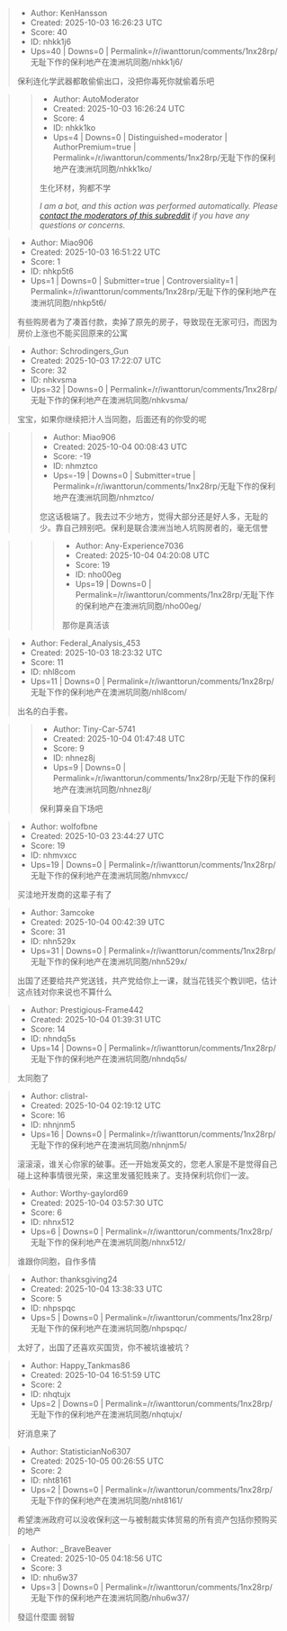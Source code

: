 > - Author: KenHansson
> - Created: 2025-10-03 16:26:23 UTC
> - Score: 40
> - ID: nhkk1j6
> - Ups=40 | Downs=0 | Permalink=/r/iwanttorun/comments/1nx28rp/无耻下作的保利地产在澳洲坑同胞/nhkk1j6/
>
> 保利连化学武器都敢偷偷出口，没把你毒死你就偷着乐吧

>> - Author: AutoModerator
>> - Created: 2025-10-03 16:26:24 UTC
>> - Score: 4
>> - ID: nhkk1ko
>> - Ups=4 | Downs=0 | Distinguished=moderator | AuthorPremium=true | Permalink=/r/iwanttorun/comments/1nx28rp/无耻下作的保利地产在澳洲坑同胞/nhkk1ko/
>>
>> 生化环材，狗都不学
>> 
>> *I am a bot, and this action was performed automatically. Please [contact the moderators of this subreddit](/message/compose/?to=/r/iwanttorun) if you have any questions or concerns.*

> - Author: Miao906
> - Created: 2025-10-03 16:51:22 UTC
> - Score: 1
> - ID: nhkp5t6
> - Ups=1 | Downs=0 | Submitter=true | Controversiality=1 | Permalink=/r/iwanttorun/comments/1nx28rp/无耻下作的保利地产在澳洲坑同胞/nhkp5t6/
>
> 有些购房者为了凑首付款，卖掉了原先的房子，导致现在无家可归，而因为房价上涨也不能买回原来的公寓

> - Author: Schrodingers_Gun
> - Created: 2025-10-03 17:22:07 UTC
> - Score: 32
> - ID: nhkvsma
> - Ups=32 | Downs=0 | Permalink=/r/iwanttorun/comments/1nx28rp/无耻下作的保利地产在澳洲坑同胞/nhkvsma/
>
> 宝宝，如果你继续把汁人当同胞，后面还有的你受的呢

>> - Author: Miao906
>> - Created: 2025-10-04 00:08:43 UTC
>> - Score: -19
>> - ID: nhmztco
>> - Ups=-19 | Downs=0 | Submitter=true | Permalink=/r/iwanttorun/comments/1nx28rp/无耻下作的保利地产在澳洲坑同胞/nhmztco/
>>
>> 您这话极端了。我去过不少地方，觉得大部分还是好人多，无耻的少。靠自己辨别吧。保利是联合澳洲当地人坑购房者的，毫无信誉

>>> - Author: Any-Experience7036
>>> - Created: 2025-10-04 04:20:08 UTC
>>> - Score: 19
>>> - ID: nho00eg
>>> - Ups=19 | Downs=0 | Permalink=/r/iwanttorun/comments/1nx28rp/无耻下作的保利地产在澳洲坑同胞/nho00eg/
>>>
>>> 那你是真活该

> - Author: Federal_Analysis_453
> - Created: 2025-10-03 18:23:32 UTC
> - Score: 11
> - ID: nhl8com
> - Ups=11 | Downs=0 | Permalink=/r/iwanttorun/comments/1nx28rp/无耻下作的保利地产在澳洲坑同胞/nhl8com/
>
> 出名的白手套。

>> - Author: Tiny-Car-5741
>> - Created: 2025-10-04 01:47:48 UTC
>> - Score: 9
>> - ID: nhnez8j
>> - Ups=9 | Downs=0 | Permalink=/r/iwanttorun/comments/1nx28rp/无耻下作的保利地产在澳洲坑同胞/nhnez8j/
>>
>> 保利算亲自下场吧

> - Author: wolfofbne
> - Created: 2025-10-03 23:44:27 UTC
> - Score: 19
> - ID: nhmvxcc
> - Ups=19 | Downs=0 | Permalink=/r/iwanttorun/comments/1nx28rp/无耻下作的保利地产在澳洲坑同胞/nhmvxcc/
>
> 买洼地开发商的这辈子有了

> - Author: 3amcoke
> - Created: 2025-10-04 00:42:39 UTC
> - Score: 31
> - ID: nhn529x
> - Ups=31 | Downs=0 | Permalink=/r/iwanttorun/comments/1nx28rp/无耻下作的保利地产在澳洲坑同胞/nhn529x/
>
> 出国了还要给共产党送钱，共产党给你上一课，就当花钱买个教训吧，估计这点钱对你来说也不算什么

> - Author: Prestigious-Frame442
> - Created: 2025-10-04 01:39:31 UTC
> - Score: 14
> - ID: nhndq5s
> - Ups=14 | Downs=0 | Permalink=/r/iwanttorun/comments/1nx28rp/无耻下作的保利地产在澳洲坑同胞/nhndq5s/
>
> 太同胞了

> - Author: clistral-
> - Created: 2025-10-04 02:19:12 UTC
> - Score: 16
> - ID: nhnjnm5
> - Ups=16 | Downs=0 | Permalink=/r/iwanttorun/comments/1nx28rp/无耻下作的保利地产在澳洲坑同胞/nhnjnm5/
>
> 滚滚滚，谁关心你家的破事。还一开始发英文的，您老人家是不是觉得自己碰上这种事情很光荣，来这里发骚犯贱来了。支持保利坑你们一波。

> - Author: Worthy-gaylord69
> - Created: 2025-10-04 03:57:30 UTC
> - Score: 6
> - ID: nhnx512
> - Ups=6 | Downs=0 | Permalink=/r/iwanttorun/comments/1nx28rp/无耻下作的保利地产在澳洲坑同胞/nhnx512/
>
> 谁跟你同胞，自作多情

> - Author: thanksgiving24
> - Created: 2025-10-04 13:38:33 UTC
> - Score: 5
> - ID: nhpspqc
> - Ups=5 | Downs=0 | Permalink=/r/iwanttorun/comments/1nx28rp/无耻下作的保利地产在澳洲坑同胞/nhpspqc/
>
> 太好了，出国了还喜欢买国货，你不被坑谁被坑？

> - Author: Happy_Tankmas86
> - Created: 2025-10-04 16:51:59 UTC
> - Score: 2
> - ID: nhqtujx
> - Ups=2 | Downs=0 | Permalink=/r/iwanttorun/comments/1nx28rp/无耻下作的保利地产在澳洲坑同胞/nhqtujx/
>
> 好消息来了

> - Author: StatisticianNo6307
> - Created: 2025-10-05 00:26:55 UTC
> - Score: 2
> - ID: nht8161
> - Ups=2 | Downs=0 | Permalink=/r/iwanttorun/comments/1nx28rp/无耻下作的保利地产在澳洲坑同胞/nht8161/
>
> 希望澳洲政府可以没收保利这一与被制裁实体贸易的所有资产包括你预购买的地产

> - Author: _BraveBeaver
> - Created: 2025-10-05 04:18:56 UTC
> - Score: 3
> - ID: nhu6w37
> - Ups=3 | Downs=0 | Permalink=/r/iwanttorun/comments/1nx28rp/无耻下作的保利地产在澳洲坑同胞/nhu6w37/
>
> 發這什麼圖 弱智
